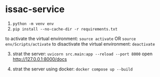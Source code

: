 # issac-service

1. ```python -m venv env``` 
2. ```pip install --no-cache-dir -r requirements.txt ```

to activate the virtual environment: ```source activate``` OR ```source env/Scripts/activate```
to disactivate the virtual environment: ```deactivate```

3. strat the server:
```uvicorn src.main:app --reload --port 8000```
open http://127.0.0.1:8000/docs

4. strat the server using docker:
``` docker compose up --build ```